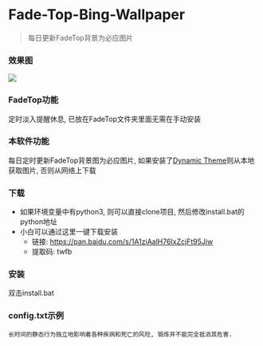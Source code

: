 # Fade-Top-Bing-Wallpaper
> 每日更新FadeTop背景为必应图片

### 效果图
![](example.gif)

### FadeTop功能
定时淡入提醒休息, 已放在FadeTop文件夹里面无需在手动安装

### 本软件功能
每日定时更新FadeTop背景图为必应图片, 如果安装了[Dynamic Theme](https://www.microsoft.com/zh-cn/p/dynamic-theme/9nblggh1zbkw)则从本地获取图片, 否则从网络上下载

### 下载
- 如果环境变量中有python3, 则可以直接clone项目, 然后修改install.bat的python地址
- 小白可以通过这里一键下载安装
    - 链接: https://pan.baidu.com/s/1A1ziAalH76IxZcjFt95Jiw
    - 提取码: twfb

### 安装
双击install.bat
 
### config.txt示例
```
长时间的静态行为独立地影响着各种疾病和死亡的风险, 锻炼并不能完全抵消其危害.
```
